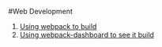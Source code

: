 #Web Development

1. [Using webpack to build](https://webpack.github.io/)
2. [Using webpack-dashboard to see it build](https://formidable.com/blog/2016/08/15/introducing-webpack-dashboard/)
